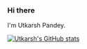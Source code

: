 ### Hi there
I'm Utkarsh Pandey.

[![Utkarsh's GitHub stats](https://github-readme-stats.vercel.app/api?username=utkarsh2710&show_icons=true&theme=radical)](https://github.com/utkarsh2710/github-readme-stats)

